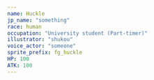 ```yaml
---
name: Huckle
jp_name: "something"
race: human
occupation: "University student (Part-timer)"
illustrator: "shukou"
voice_actor: "someone"
sprite_prefix: fg_huckle
HP: 100
ATK: 100
---
```

